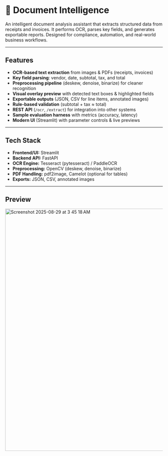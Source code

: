 # 📄 Document Intelligence

An intelligent document analysis assistant that extracts structured data from receipts and invoices. It performs OCR, parses key fields, and generates exportable reports. Designed for compliance, automation, and real-world business workflows.

---

## Features
- **OCR-based text extraction** from images & PDFs (receipts, invoices)  
- **Key field parsing**: vendor, date, subtotal, tax, and total  
- **Preprocessing pipeline** (deskew, denoise, binarize) for cleaner recognition  
- **Visual overlay preview** with detected text boxes & highlighted fields  
- **Exportable outputs** (JSON, CSV for line items, annotated images)  
- **Rule-based validation** (subtotal + tax ≈ total)  
- **REST API** (`/ocr`, `/extract`) for integration into other systems  
- **Sample evaluation harness** with metrics (accuracy, latency)  
- **Modern UI** (Streamlit) with parameter controls & live previews  

---

## Tech Stack
- **Frontend/UI:** Streamlit  
- **Backend API:** FastAPI  
- **OCR Engine:** Tesseract (pytesseract) / PaddleOCR  
- **Preprocessing:** OpenCV (deskew, denoise, binarize)  
- **PDF Handling:** pdf2image, Camelot (optional for tables)  
- **Exports:** JSON, CSV, annotated images  

---

##  Preview
<img width="603" height="776" alt="Screenshot 2025-08-29 at 3 45 18 AM" src="https://github.com/user-attachments/assets/a15572fb-4487-4fd6-bfca-9e125e2cea29" />

